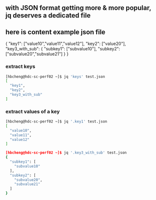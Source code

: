## with JSON format getting more & more popular, jq deserves a dedicated file
## here is content example json file

{
"key1": ["value10","value11","value12"],
"key2": ["value20"],
"key3_with_sub": {
        "subkey1": ["subvalue10"],
        "subkey2": ["subvalue20","subvalue21"]
        }
}


### extract keys
```bash
[hbcheng@hdc-sc-perf02 ~]$ jq 'keys' test.json
[
  "key1",
  "key2",
  "key3_with_sub"
]
```

### extract values of a key
```bash
[hbcheng@hdc-sc-perf02 ~]$ jq '.key1' test.json
[
  "value10",
  "value11",
  "value12"
]

[hbcheng@hdc-sc-perf02 ~]$ jq '.key3_with_sub' test.json
{
  "subkey1": [
    "subvalue10"
  ],
  "subkey2": [
    "subvalue20",
    "subvalue21"
  ]
}

```
